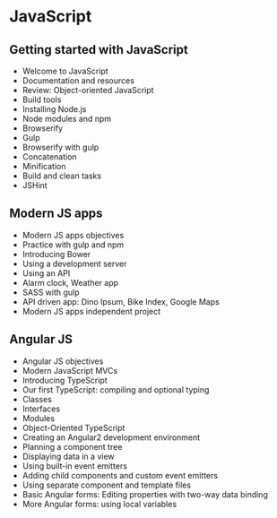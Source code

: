 # JavaScript
## Getting started with JavaScript
- Welcome to JavaScript
- Documentation and resources
- Review: Object-oriented JavaScript
- Build tools
- Installing Node.js
- Node modules and npm
- Browserify
- Gulp
- Browserify with gulp
- Concatenation
- Minification
- Build and clean tasks
- JSHint

## Modern JS apps
- Modern JS apps objectives
- Practice with gulp and npm
- Introducing Bower
- Using a development server
- Using an API
- Alarm clock, Weather app
- SASS with gulp
- API driven app: Dino Ipsum, Bike Index, Google Maps
- Modern JS apps independent project

## Angular JS
- Angular JS objectives
- Modern JavaScript MVCs
- Introducing TypeScript
- Our first TypeScript: compiling and optional typing
- Classes
- Interfaces
- Modules
- Object-Oriented TypeScript
- Creating an Angular2 development environment
- Planning a component tree
- Displaying data in a view
- Using built-in event emitters
- Adding child components and custom event emitters
- Using separate component and template files
- Basic Angular forms: Editing properties with two-way data binding
- More Angular forms: using local variables
